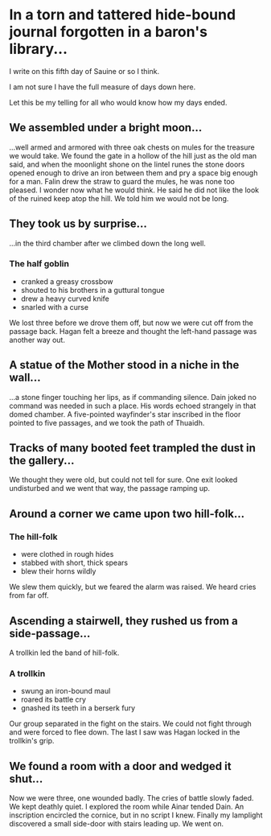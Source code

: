 # In a torn and tattered hide-bound journal forgotten in a baron's library...

I write on this fifth day of Sauine or so I think.

I am not sure I have the full measure of days down here.

Let this be my telling for all who would know how my days ended.

## We assembled under a bright moon...

...well armed and armored with three oak chests on mules for the treasure we would take. We found the gate in a hollow of the hill just as the old man said, and when the moonlight shone on the lintel runes the stone doors opened enough to drive an iron between them and pry a space big enough for a man. Falin drew the straw to guard the mules, he was none too pleased. I wonder now what he would think. He said he did not like the look of the ruined keep atop the hill. We told him we would not be long.

## They took us by surprise...

...in the third chamber after we climbed down the long well.

### The half goblin
* cranked a greasy crossbow
* shouted to his brothers in a guttural tongue
* drew a heavy curved knife
* snarled with a curse

We lost three before we drove them off, but now we were cut off from the passage back. Hagan felt a breeze and thought the left-hand passage was another way out.

## A statue of the Mother stood in a niche in the wall...

...a stone finger touching her lips, as if commanding silence. Dain joked no command was needed in such a place. His words echoed strangely in that domed chamber. A five-pointed wayfinder's star inscribed in the floor pointed to five passages, and we took the path of Thuaidh.

## Tracks of many booted feet trampled the dust in the gallery...

We thought they were old, but could not tell for sure. One exit looked undisturbed and we went that way, the passage ramping up.

## Around a corner we came upon two hill-folk...

### The hill-folk
* were clothed in rough hides
* stabbed with short, thick spears
* blew their horns wildly

We slew them quickly, but we feared the alarm was raised. We heard cries from far off.

## Ascending a stairwell, they rushed us from a side-passage...

A trollkin led the band of hill-folk.

### A trollkin
* swung an iron-bound maul
* roared its battle cry
* gnashed its teeth in a berserk fury

Our group separated in the fight on the stairs. We could not fight through and were forced to flee down. The last I saw was Hagan locked in the trollkin's grip.

## We found a room with a door and wedged it shut...

Now we were three, one wounded badly. The cries of battle slowly faded. We kept deathly quiet. I explored the room while Ainar tended Dain. An inscription encircled the cornice, but in no script I knew. Finally my lamplight discovered a small side-door with stairs leading up. We went on. 





